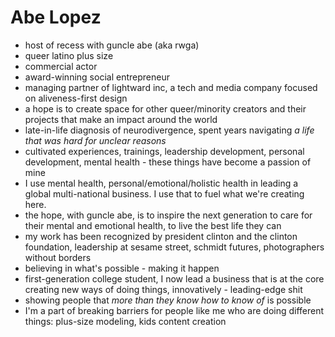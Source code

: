 # Abe Lopez

- host of recess with guncle abe (aka rwga)
- queer latino plus size
- commercial actor
- award-winning social entrepreneur
- managing partner of lightward inc, a tech and media company focused on aliveness-first design
- a hope is to create space for other queer/minority creators and their projects that make an impact around the world
- late-in-life diagnosis of neurodivergence, spent years navigating _a life that was hard for unclear reasons_
- cultivated experiences, trainings, leadership development, personal development, mental health - these things have become a passion of mine
- I use mental health, personal/emotional/holistic health in leading a global multi-national business. I use that to fuel what we're creating here.
- the hope, with guncle abe, is to inspire the next generation to care for their mental and emotional health, to live the best life they can
- my work has been recognized by president clinton and the clinton foundation, leadership at sesame street, schmidt futures, photographers without borders
- believing in what's possible - making it happen
- first-generation college student, I now lead a business that is at the core creating new ways of doing things, innovatively - leading-edge shit
- showing people that _more than they know how to know of_ is possible
- I'm a part of breaking barriers for people like me who are doing different things: plus-size modeling, kids content creation
